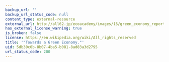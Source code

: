 ```yaml
---
backup_url: ''
backup_url_status_code: null
content_type: external-resource
external_url: http://all62.jp/ecoacademy/images/15/green_economy_report.pdf
has_external_license_warning: true
is_broken: false
license: https://en.wikipedia.org/wiki/All_rights_reserved
title: '"Towards a Green Economy."'
uid: 5db30c0b-8b07-4ba5-b081-8ad83a3d2795
url_status_code: 200
---
```

